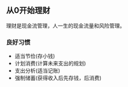## 从0开始理财

理财是现金流管理，人一生的现金流量和风险管理。

### 良好习惯
 - 适当节俭(存小钱)
 - 计划消费(计算未来支出的规划)
 - 支出分析(适当记账)
 - 强制储蓄(获得收入后先存钱，后消费)

